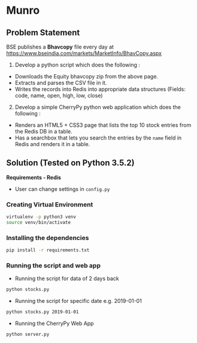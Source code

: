 # Munro

## Problem Statement

BSE publishes a **Bhavcopy** file every day at https://www.bseindia.com/markets/MarketInfo/BhavCopy.aspx

1. Develop a python script which does the following :

* Downloads the Equity bhavcopy zip from the above page.
* Extracts and parses the CSV file in it.
* Writes the records into Redis into appropriate data structures (Fields: code, name, open, high, low, close)

2. Develop a simple CherryPy python web application which does the following :

* Renders an HTML5 + CSS3 page that lists the top 10 stock entries from the Redis DB in a table.
* Has a searchbox that lets you search the entries by the `name` field in Redis and renders it in a table.

## Solution (Tested on Python 3.5.2)

**Requirements  -  Redis**
* User can change settings in `config.py`

### Creating Virtual Environment

```sh
virtualenv -p python3 venv
source venv/bin/activate
```

### Installing the dependencies

```sh
pip install -r requirements.txt
```

### Running the script and web app

* Running the script for data of 2 days back
```sh
python stocks.py
```

* Running the script for specific date e.g. 2019-01-01

```sh
python stocks.py 2019-01-01
```

* Running the CherryPy Web App

```sh
python server.py
```